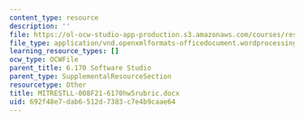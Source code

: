 ```yaml
---
content_type: resource
description: ''
file: https://ol-ocw-studio-app-production.s3.amazonaws.com/courses/res-tll-008-social-and-ethical-responsibilities-of-computing-serc-fall-2021/692f48e7dab6512d7383c7e4b9caae64_MITRESTLL-008F21-6170hw5rubric.docx
file_type: application/vnd.openxmlformats-officedocument.wordprocessingml.document
learning_resource_types: []
ocw_type: OCWFile
parent_title: 6.170 Software Studio
parent_type: SupplementalResourceSection
resourcetype: Other
title: MITRESTLL-008F21-6170hw5rubric.docx
uid: 692f48e7-dab6-512d-7383-c7e4b9caae64
---
```

